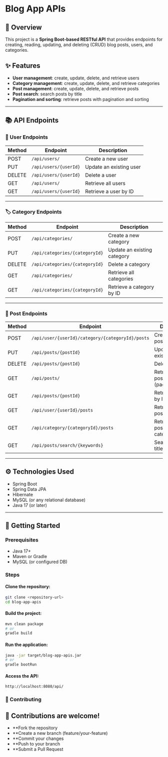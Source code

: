 # Blog App APIs

## 📌 Overview
This project is a **Spring Boot-based RESTful API** that provides endpoints for creating, reading, updating, and deleting (CRUD) blog posts, users, and categories.

## ✨ Features
- **User management**: create, update, delete, and retrieve users  
- **Category management**: create, update, delete, and retrieve categories  
- **Post management**: create, update, delete, and retrieve posts  
- **Post search**: search posts by title  
- **Pagination and sorting**: retrieve posts with pagination and sorting  

---

## 📚 API Endpoints

### 👤 User Endpoints
| Method | Endpoint              | Description             |
|--------|-----------------------|-------------------------|
| POST   | `/api/users/`         | Create a new user       |
| PUT    | `/api/users/{userId}` | Update an existing user |
| DELETE | `/api/users/{userId}` | Delete a user           |
| GET    | `/api/users/`         | Retrieve all users      |
| GET    | `/api/users/{userId}` | Retrieve a user by ID   |

---

### 🏷️ Category Endpoints
| Method | Endpoint                       | Description                  |
|--------|--------------------------------|------------------------------|
| POST   | `/api/categories/`             | Create a new category        |
| PUT    | `/api/categories/{categoryId}` | Update an existing category  |
| DELETE | `/api/categories/{categoryId}` | Delete a category            |
| GET    | `/api/categories/`             | Retrieve all categories      |
| GET    | `/api/categories/{categoryId}` | Retrieve a category by ID    |

---

### 📝 Post Endpoints
| Method | Endpoint                                              | Description                          |
|--------|-------------------------------------------------------|--------------------------------------|
| POST   | `/api/user/{userId}/category/{categoryId}/posts`      | Create a new post                    |
| PUT    | `/api/posts/{postId}`                                 | Update an existing post              |
| DELETE | `/api/posts/{postId}`                                 | Delete a post                        |
| GET    | `/api/posts/`                                         | Retrieve all posts (pagination/sort) |
| GET    | `/api/posts/{postId}`                                 | Retrieve a post by ID                |
| GET    | `/api/user/{userId}/posts`                            | Retrieve all posts by a user         |
| GET    | `/api/category/{categoryId}/posts`                    | Retrieve all posts by a category     |
| GET    | `/api/posts/search/{keywords}`                        | Search posts by title                |

---

## ⚙️ Technologies Used
- Spring Boot  
- Spring Data JPA  
- Hibernate  
- MySQL (or any relational database)  
- Java 17 (or later)  

---

## 🚀 Getting Started

### Prerequisites
- Java 17+  
- Maven or Gradle  
- MySQL (or configured DB)  

### Steps

#### Clone the repository:
```bash
git clone <repository-url>
cd blog-app-apis
```

#### Build the project:
```bash
mvn clean package
# or
gradle build
```

#### Run the application:
```bash
java -jar target/blog-app-apis.jar
# or
gradle bootRun
```

#### Access the API:
```bash
http://localhost:8080/api/
```

### 🤝 Contributing

## 🚀 Contributions are welcome!

- **Fork the repository
- **Create a new branch (feature/your-feature)
- **Commit your changes
- **Push to your branch
- **Submit a Pull Request
